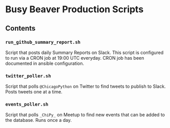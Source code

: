 # Busy Beaver Production Scripts

## Contents

### `run_github_summary_report.sh`

Script that posts daily Summary Reports on Slack. This script is configured to run via a CRON job at 19:00 UTC everyday. CRON job has been documented in ansible configuration.

### `twitter_poller.sh`

Script that polls `@ChicagoPython` on Twitter to find tweets to publish to Slack. Posts tweets one at a time.

### `events_poller.sh`

Script that polls `_ChiPy_` on Meetup to find new events that can be added to the database. Runs once a day.
